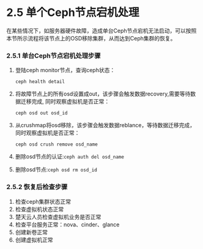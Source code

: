 # 2.5 单个Ceph节点宕机处理

在某些情况下，如服务器硬件故障，造成单台Ceph节点宕机无法启动，可以按照本节所示流程将该节点上的OSD移除集群，从而达到Ceph集群的恢复。

### 2.5.1 单台Ceph节点宕机处理步骤

1. 登陆ceph monitor节点，查询ceph状态：

   `ceph health detail`

2. 将故障节点上的所有osd设置成out，该步骤会触发数据recovery,需要等待数据迁移完成, 同时观察虚拟机是否正常：

   `ceph osd out osd_id`

3. 从crushmap将osd移除，该步骤会触发数据reblance，等待数据迁移完成，同时观察虚拟机是否正常：

   `ceph osd crush remove osd_name`

4. 删除osd节点的认证:`ceph auth del osd_name`

5. 删除osd节点:`ceph osd rm osd_id`


### 2.5.2 恢复后检查步骤

1. 检查ceph集群状态正常
2. 检查虚拟机状态正常
3. 楚天云人员检查虚拟机业务是否正常
4. 检查平台服务正常：nova、cinder、glance
5. 创建新卷正常
6. 创建虚拟机正常






